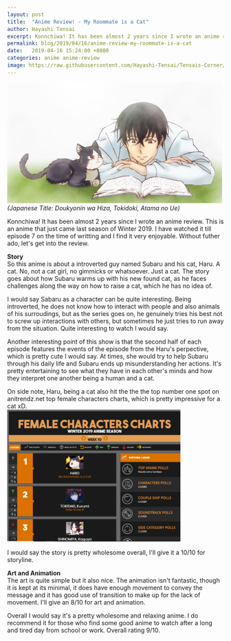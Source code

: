 ```yaml
---
layout: post
title:  "Anime Review! - My Roommate is a Cat"
author: Hayashi Tensai
excerpt: Konnchiwa! It has been almost 2 years since I wrote an anime review. This is an anime that just came last season of Winter 2019. I have watched it till episode 7 on the time of writting and I find it very enjoyable. Without futher ado, let's get into the review.
permalink: blog/2019/04/16/anime-review-my-roommate-is-a-cat
date:   2019-04-16 15:24:00 +0800
categories: anime anime-review
image: https://raw.githubusercontent.com/Hayashi-Tensai/Tensais-Corner/master/assets/blog-images/anime/my-roommate-is-a-cat-poster.jpg
---
```


![My-Roommate-is-a-Cat-poster](https://raw.githubusercontent.com/Hayashi-Tensai/Tensais-Corner/master/assets/blog-images/anime/my-roommate-is-a-cat-poster.jpg)  
*(Japanese Title: Doukyonin wa Hiza, Tokidoki, Atama no Ue)*

Konnchiwa! It has been almost 2 years since I wrote an anime review. This is an anime that just came last season of Winter 2019. I have watched it till episode 7 on the time of writting and I find it very enjoyable. Without futher ado, let's get into the review.

**Story**  
So this anime is about a introverted guy named Subaru and his cat, Haru. A cat. No, not a cat girl, no gimmicks or whatsoever. Just a cat. The story goes about how Subaru warms up with his new found cat, as he faces challenges along the way on how to raise a cat, which he has no idea of.

I would say Sabaru as a character can be quite interesting. Being introverted, he does not know how to interact with people and also animals of his surroudings, but as the series goes on, he genuinely tries his best not to screw up interactions with others, but sometimes he just tries to run away from the situation. Quite interesting to watch I would say.

Another interesting point of this show is that the second half of each episode features the events of the episode from the Haru's perpective, which is pretty cute I would say. At times, she would try to help Subaru through his daily life and Subaru ends up misunderstanding her actions. It's pretty entertaining to see what they have in each other's minds and how they interpret one another being a human and a cat.

On side note, Haru, being a cat also hit the the the top number one spot on anitrendz.net top female characters charts, which is pretty impressive for a cat xD.  
<img style="max-width:80%;" src="https://raw.githubusercontent.com/Hayashi-Tensai/Tensais-Corner/master/assets/blog-images/anime/haru-ranking.png"/>

I would say the story is pretty wholesome overall, I'll give it a 10/10 for storyline.

**Art and Animation**  
The art is quite simple but it also nice. The animation isn't fantastic, though it is kept at its minimal, it does have enough movement to convey the message and it has good use of transition to make up for the lack of movement. I'll give an 8/10 for art and animation.

Overall I would say it's a pretty wholesome and relaxing anime. I do recommend it for those who find some good anime to watch after a long and tired day from school or work. Overall rating 9/10.